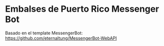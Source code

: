 # Embalses de Puerto Rico Messenger Bot

Basado en el template MessengerBot: https://github.com/eternaltung/MessengerBot-WebAPI


